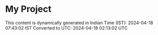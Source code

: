 # My Project

This content is dynamically generated in Indian Time (IST): 2024-04-18 07:43:02 IST
Converted to UTC: 2024-04-18 02:13:02 UTC
